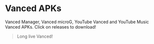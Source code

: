 # Vanced APKs
Vanced Manager, Vanced microG, YouTube Vanced and YouTube Music Vanced APKs.
Click on releases to download!
> Long live Vanced!
